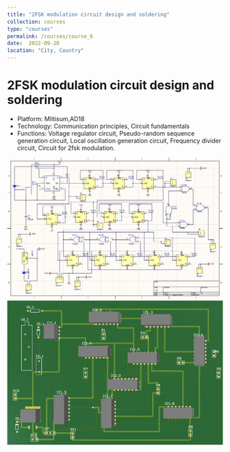 ```yaml
---
title: "2FSK modulation circuit design and soldering"
collection: courses
type: "courses"
permalink: /courses/course_6
date:  2022-09-20
location: "City, Country"
---
```


2FSK modulation circuit design and soldering
======
* Platform: Mlitisum,AD18
* Technology: Communication principles, Circuit fundamentals
* Functions: Voltage regulator circuit, Pseudo-random sequence generation circuit, Local oscillation generation circuit, Frequency divider circuit, Circuit for 2fsk   modulation.

<img src='/images/fsk_1.png'>
<img src='/images/fsk_2.png'>
